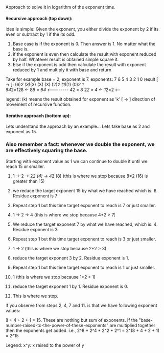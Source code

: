 ​Approach to solve it in logarithm of the exponent time.

#### Recursive approach (top down):
Idea is simple: Given the exponent, you either divide the exponent by 2 if its even or subtract by 1 if the its odd.

1. Base case is if the exponent is 0. Then answer is 1. No matter what the base is.
2. if the exponent is even then calculate the result with exponent reduced by half. Whatever result is obtained simple square it.
3. Else if the exponent is odd then calculate the result with exponent reduced by 1 and multiply it with base and return.

Take for example base = 2, exponent is 7.
exponents:              7              6           5       4       3           2               1       0
result [ -> ]:         (6)*2         (3)*(3)      (X)     (X)   (2)*2        (1)*(1)          (0)*2    1   
                      64*2=128   <-  8*8 = 64     <--------    4*2 = 8       2*2 = 4   <-     1*2=2   <--   


legend: 
(k) means the result obtained for exponent as 'k'
[ -> ] direction of movement of recursive function.


#### Iterative approach (bottom up):
Lets understand the approach by an example...
Lets take base as 2 and exponent as 15.
### Also remember a fact: whenever we double the exponent, we are effectively squaring the base.

Starting with exponent value as 1 we can continue to double it until we reach 15 or smaller.

1. 1 -> 2 -> 2*2 (4) -> 4*2 (8) (this is where we stop because 8*2 (16) is greater than 15)
2. we reduce the target exponent 15 by what we have reached which is: 8. Residue exponent is 7

3. Repeat step 1 but this time target exponent to reach is 7 or just smaller.
4. 1 -> 2 -> 4 (this is where we stop because 4*2 > 7)
5. We reduce the target exponent 7 by what we have reached, which is: 4. Residue exponent is 3

6. Repeat step 1 but this time target exponent to reach is 3 or just smaller.
7. 1 -> 2 (this is where we stop because 2*2 > 3)
8. reduce the target exponent 3 by 2. Residue exponent is 1.

9. Repeat step 1 but this time target exponent to reach is 1 or just smaller.
10. 1 (this is where we stop because 1*2 > 1)
11. reduce the target exponent 1 by 1. Residue exponent is 0.
12. This is where we stop.

If you observe from steps 2, 4, 7 and 11. is that we have following exponent values:

8 + 4 + 2 + 1 = 15. These are nothing but sum of exponents. 
If the "base-number-raised-to-the-power-of-these-exponents" are multiplied together then the exponents get added.
i.e., 2^8 * 2^4 * 2^2 * 2^1 = 2^(8 + 4 + 2 + 1) = 2^15 

Legend:
x^y: x raised to the power of y
